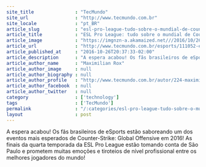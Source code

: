 ```yaml
---
site_title               : "TecMundo"
site_url                 : "http://www.tecmundo.com.br"
site_locale              : "pt_BR"
article_slug             : "esl-pro-league-tudo-sobre-o-mundial-de-counter-strike-no-brasil"
article_title            : "ESL Pro League: tudo sobre o mundial de Counter-Strike no Brasil"
article_image            : "https://imgnzn-a.akamaized.net///2016/10/26/26192734817266-t1200x480.jpg"
article_url              : "http://www.tecmundo.com.br/esports/111052-esl-pro-league-tudo-mundial-counter-strike-brasil.htm"
article_published_at     : "2016-10-26T20:37:33-02:00"
article_description      : "A espera acabou! Os fãs brasileiros de eSports estão saboreando um dos eventos mais esperados de Counter-Strike: Global Offensive em 2016! As finais da quarta temporada da ESL Pro League estão tomando conta de São Paulo e prometem muitas emoções e tiroteios de nível profissional entre os melhores jogadores do mundo!"
article_author_name      : "Maximilian Rox"
article_author_image     : null
article_author_biography : null
article_author_profile   : "http://www.tecmundo.com.br/autor/224-maximilian-rox/"
article_author_facebook  : null
article_author_twitter   : null
category                 : ['technology']
tags                     : ['TecMundo']
permalink                : "/:categories/esl-pro-league-tudo-sobre-o-mundial-de-counter-strike-no-brasil/"
layout                   : post
---
```


A espera acabou! Os fãs brasileiros de eSports estão saboreando um dos eventos mais esperados de Counter-Strike: Global Offensive em 2016! As finais da quarta temporada da ESL Pro League estão tomando conta de São Paulo e prometem muitas emoções e tiroteios de nível profissional entre os melhores jogadores do mundo!
